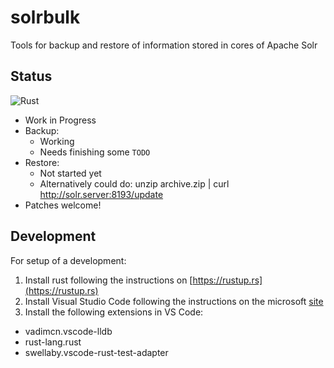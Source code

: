 # solrbulk

Tools for backup and restore of information stored in cores of Apache Solr

## Status

![Rust](https://github.com/juarezr/solrbulk/workflows/Rust/badge.svg)

 - Work in Progress
 - Backup:
    * Working
	* Needs finishing some `TODO`
 - Restore:
     * Not started yet
	 * Alternatively could do: unzip archive.zip | curl http://solr.server:8193/update
 - Patches welcome!
	 
## Development

For setup of a development:

1. Install rust following the instructions on [https://rustup.rs](https://rustup.rs)
2. Install Visual Studio Code following the instructions on the microsoft [site](https://code.visualstudio.com/download)
3. Install the following extensions in VS Code:
  - vadimcn.vscode-lldb
  - rust-lang.rust
  - swellaby.vscode-rust-test-adapter
